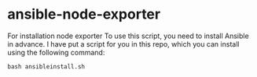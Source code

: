 # ansible-node-exporter
For installation node exporter 
To use this script, you need to install Ansible in advance. I have put a script for you in this repo, which you can install using the following command:
```
bash ansibleinstall.sh
```

